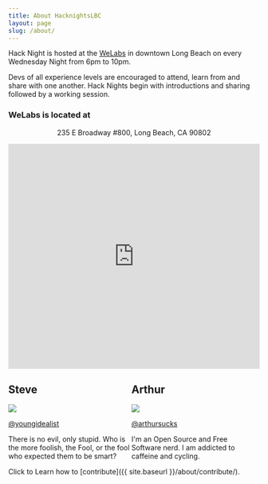 ```yaml
---
title: About HacknightsLBC
layout: page
slug: /about/
---
```


Hack Night is hosted at the [WeLabs] in downtown Long Beach on every Wednesday Night from 6pm to 10pm.

Devs of all experience levels are encouraged to attend, learn from and share with one another. Hack Nights begin with introductions and sharing followed by a working session.

### WeLabs is located at

<p style="text-align:center;">235 E Broadway #800, Long Beach, CA 90802</p>

<iframe class="aligncenter" src="https://www.google.com/maps/embed?pb=!1m18!1m12!1m3!1d3316.6616729895477!2d-118.19184863482356!3d33.769407580683826!2m3!1f0!2f0!3f0!3m2!1i1024!2i768!4f13.1!3m3!1m2!1s0x0%3A0xc033c0dc8a40dbcc!2sWork+Evolution+Laboratories!5e0!3m2!1sen!2sus!4v1496793836227" width="100%" height="450" frameborder="0" style="border:0" allowfullscreen></iframe>

<div class="hosts">

<div style="width: 49%;float:left;">
  <h2>Steve</h2>  
  <img class="alignright" src="{{ site.baseurl }}/img/steve.jpg">
<p><a target="_blank" href="https://twitter.com/youngidealist">@youngidealist</a></p>
<p>There is no evil, only stupid. Who is the more foolish, the Fool, or the fool who expected them to be smart?</p>
</div>
<div style="width: 49%;float:left;">
  <h2>Arthur</h2>
  <img class="alignright" src="{{ site.baseurl }}/img/art.jpg">
  <p><a target="_blank" href="https://twitter.com/arthursucks">@arthursucks</a></p>
  <p>I'm an Open Source and Free Software nerd. I am addicted to caffeine and cycling.</p>
</div>

</div>

[WeLabs]: http://www.welabs.us/


Click to Learn how to [contribute]({{ site.baseurl }}/about/contribute/).
